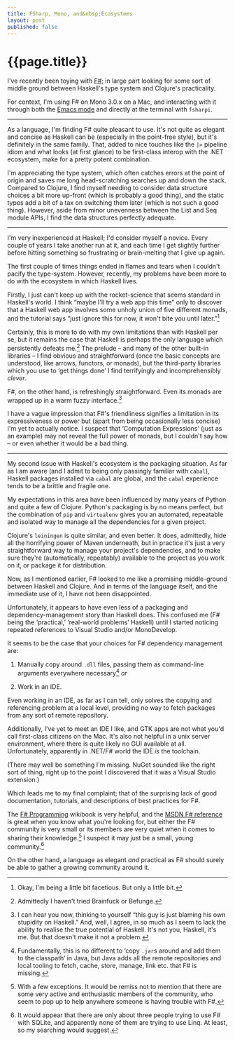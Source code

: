 ```yaml
---
title: FSharp, Mono, and&nbsp;Ecosystems
layout: post
published: false
---
```


# {{page.title}}

I've recently been toying with [F#][fs]; in large part looking for
some sort of middle ground between Haskell's type system and Clojure's
practicality.

For context, I'm using F# on Mono 3.0.x on a Mac, and interacting
with it through both the [Emacs mode][emacs] and directly at the
terminal with `fsharpi`.

[fs]: http://en.wikipedia.org/wiki/FSharp
[emacs]: http://sourceforge.net/projects/fsharp-mode/

***

As a language, I'm finding F# quite pleasant to use. It's not quite as
elegant and concise as Haskell can be (especially in the point-free
style), but it's definitely in the same family. That, added to nice
touches like the `|>` pipeline idiom and what looks (at first glance)
to be first-class interop with the .NET ecosystem, make for a pretty
potent combination.

I'm appreciating the type system, which often catches errors at the
point of origin and saves me long head-scratching searches up and down
the stack. Compared to Clojure, I find myself needing to consider data
structure choices a bit more up-front (which is probably a good
thing), and the static types add a bit of a tax on switching them
later (which is not such a good thing). However, aside from minor
unevenness between the List and Seq module APIs, I find the data
structures perfectly adequate.

***

I'm very inexperienced at Haskell; I'd consider myself a novice. Every
couple of years I take another run at it, and each time I get slightly
further before hitting something so frustrating or brain-melting that
I give up again.

The first couple of times things ended in flames and tears when I
couldn't pacify the type-system. However, recently, my problems have
been more to do with the ecosystem in which Haskell lives.

Firstly, I just can't keep up with the rocket-science that seems
standard in Haskell's world. I think “maybe I'll try a web app this
time” only to discover that a Haskell web app involves some unholy
union of five different monads, and the tutorial says “just ignore
this for now, it won't bite you until later.”[^facetious]

[^facetious]: Okay, I'm being a little bit facetious. But only a
little bit.

Certainly, this is more to do with my own limitations than with
Haskell per se, but it remains the case that Haskell is perhaps the
only language which persistently defeats me.[^langs] The prelude – and
many of the other built-in libraries – I find obvious and
straightforward (once the basic concepts are understood, like arrows,
functors, or monads), but the third-party libraries which you use to
‘get things done’ I find terrifyingly and incomprehensibly *clever*.

[^langs]: Admittedly I haven't tried Brainfuck or Befunge.

F#, on the other hand, is refreshingly straightforward. Even its
monads are wrapped up in a warm fuzzy interface.[^denial]

[^denial]: I can hear you now, thinking to yourself “this guy is just
blaming his own stupidity on Haskell.” And, well, I agree, in so much
as I seem to lack the ability to realise the true potential of
Haskell. It's not you, Haskell, it's me. But that doesn't make it not
a problem.

I have a vague impression that F#'s friendliness signifies a
limitation in its expressiveness or power but (apart from being
occasionally less concise) I'm yet to actually notice. I suspect that
‘Computation Expressions’ (just as an example) may not reveal the full
power of monads, but I couldn't say how – or even whether it would be
a bad thing.

***

My second issue with Haskell's ecosystem is the packaging situation.
As far as I am aware (and I admit to being only passingly familiar
with `cabal`), Haskell packages installed via `cabal` are global, and
the `cabal` experience tends to be a brittle and fragile one.

My expectations in this area have been influenced by many years of
Python and quite a few of Clojure. Python's packaging is by no means
perfect, but the combination of `pip` and `virtualenv` gives you an
automated, repeatable and isolated way to manage all the dependencies
for a given project.

Clojure's `leiningen` is quite similar, and even better. It does,
admittedly, hide all the horrifying power of Maven underneath, but in
practice it's just a very straight&shy;forward way to manage your project's
dependencies, and to make sure they're (automatically, repeatably)
available to the project as you work on it, or package it for
distribution.

Now, as I mentioned earlier, F# looked to me like a promising
middle-ground between Haskell and Clojure. And in terms of the
language itself, and the immediate use of it, I have not been
disappointed.

Unfortunately, it appears to have even less of a packaging and
dependency-management story than Haskell does. This confused me (F#
being the ‘practical,’ ‘real-world problems’ Haskell) until I started
noticing repeated references to Visual Studio and/or MonoDevelop.

It seems to be the case that your choices for F# dependency management
are:

1. Manually copy around `.dll` files, passing them as command-line
arguments everywhere necessary[^classpath] *or*

2. Work in an IDE.

[^classpath]: Fundamentally, this is no different to ‘copy `.jar`s
around and add them to the classpath’ in Java, but Java adds all the
remote repositories and local tooling to fetch, cache, store, manage,
link etc. that F# is missing.

Even working in an IDE, as far as I can tell, only solves the copying
and referencing problem at a local level, providing no way to fetch
packages from any sort of remote repository.

Additionally, I've yet to meet an IDE I like, and GTK apps are not
what you'd call first-class citizens on the Mac. It's also not helpful
in a unix server environment, where there is quite likely no GUI
available at all. Unfortunately, apparently in .NET/F# world the IDE
*is* the toolchain.

(There may well be something I'm missing. NuGet sounded like the right
sort of thing, right up to the point I discovered that it was a Visual
Studio extension.)

Which leads me to my final complaint; that of the surprising lack of
good documentation, tutorials, and descriptions of best practices for
F#.

The [F# Programming][fpwb] wikibook is very helpful, and the
[MSDN F# reference][msdn] is great when you know what you're looking
for, but either the F# community is very small or its members are very
quiet when it comes to sharing their knowledge.[^sharing] I suspect it may just
be a small, young community.[^small]

[fpwb]: http://en.wikibooks.org/wiki/F_Sharp_Programming
[msdn]: http://msdn.microsoft.com/en-us/library/dd233181.aspx

[^sharing]: With a few exceptions. It would be remiss not to mention
that there are some very active and enthusiastic members of the
community, who seem to pop up to help anywhere someone is having
trouble with F#.

[^small]: It would appear that there are only about three people
trying to use F# with SQLite, and apparently none of them are trying
to use Linq. At least, so my searching would suggest.

On the other hand, a language as elegant *and* practical as F# should
surely be able to gather a growing community around it.
